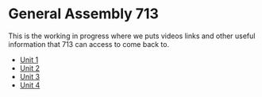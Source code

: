 # General Assembly 713
This is the working in progress where we puts videos links and other useful information that 713 can access to come back to.

- [Unit 1]()
- [Unit 2]()
- [Unit 3]()
- [Unit 4]()
